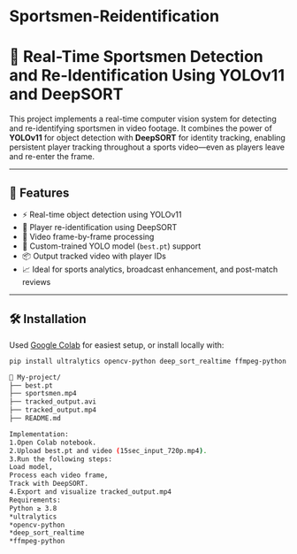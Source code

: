 # Sportsmen-Reidentification
# 🏃 Real-Time Sportsmen Detection and Re-Identification Using YOLOv11 and DeepSORT

This project implements a real-time computer vision system for detecting and re-identifying sportsmen in video footage. It combines the power of **YOLOv11** for object detection with **DeepSORT** for identity tracking, enabling persistent player tracking throughout a sports video—even as players leave and re-enter the frame.

---

## 📌 Features

- ⚡ Real-time object detection using YOLOv11
- 🔁 Player re-identification using DeepSORT
- 🎥 Video frame-by-frame processing
- 🧠 Custom-trained YOLO model (`best.pt`) support
- 📦 Output tracked video with player IDs
- 📈 Ideal for sports analytics, broadcast enhancement, and post-match reviews

---

## 🛠️ Installation

Used [Google Colab](https://colab.research.google.com/) for easiest setup, or install locally with:

```bash
pip install ultralytics opencv-python deep_sort_realtime ffmpeg-python

📁 My-project/
├── best.pt                   
├── sportsmen.mp4           
├── tracked_output.avi     
├── tracked_output.mp4      
├── README.md            

Implementation:
1.Open Colab notebook.
2.Upload best.pt and video (15sec_input_720p.mp4).
3.Run the following steps:
Load model,
Process each video frame,
Track with DeepSORT.
4.Export and visualize tracked_output.mp4
Requirements:
Python ≥ 3.8
*ultralytics
*opencv-python
*deep_sort_realtime
*ffmpeg-python
